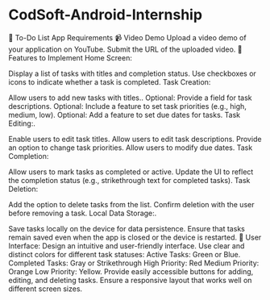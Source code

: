 # CodSoft-Android-Internship

📝 To-Do List App Requirements
📹 Video Demo
Upload a video demo of your application on YouTube.
Submit the URL of the uploaded video.
🚀 Features to Implement
Home Screen:

Display a list of tasks with titles and completion status.
Use checkboxes or icons to indicate whether a task is completed.
Task Creation:

Allow users to add new tasks with titles..
Optional: Provide a field for task descriptions.
Optional: Include a feature to set task priorities (e.g., high, medium, low).
Optional: Add a feature to set due dates for tasks.
Task Editing:.

Enable users to edit task titles.
Allow users to edit task descriptions.
Provide an option to change task priorities.
Allow users to modify due dates.
Task Completion:

Allow users to mark tasks as completed or active.
Update the UI to reflect the completion status (e.g., strikethrough text for completed tasks).
Task Deletion:

Add the option to delete tasks from the list.
Confirm deletion with the user before removing a task.
Local Data Storage:.

Save tasks locally on the device for data persistence.
Ensure that tasks remain saved even when the app is closed or the device is restarted.
🎨 User Interface:
Design an intuitive and user-friendly interface.
Use clear and distinct colors for different task statuses:
Active Tasks: Green or Blue.
Completed Tasks: Gray or Strikethrough
High Priority: Red
Medium Priority: Orange
Low Priority: Yellow.
Provide easily accessible buttons for adding, editing, and deleting tasks.
Ensure a responsive layout that works well on different screen sizes.
 
